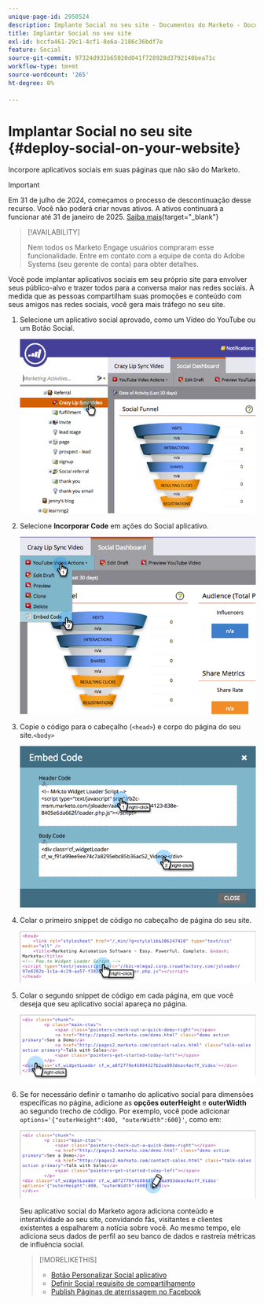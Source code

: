 ```yaml
---
unique-page-id: 2950524
description: Implante Social no seu site - Documentos do Marketo - Documentação do produto
title: Implantar Social no seu site
exl-id: bccfa461-29c1-4cf1-8e6a-2186c36bdf7e
feature: Social
source-git-commit: 97324d932b65020d041f728928d3792140bea71c
workflow-type: tm+mt
source-wordcount: '265'
ht-degree: 0%

---
```


# Implantar Social no seu site {#deploy-social-on-your-website}

Incorpore aplicativos sociais em suas páginas que não são do Marketo.

>[!IMPORTANT]
>
>Em 31 de julho de 2024, começamos o processo de descontinuação desse recurso. Você não poderá criar novas ativos. A ativos continuará a funcionar até 31 de janeiro de 2025. [Saiba mais](https://nation.marketo.com/t5/employee-blogs/marketo-engage-social-features-deprecation/ba-p/351977){target="_blank"}

>[!AVAILABILITY]
>
>Nem todos os Marketo Engage usuários compraram esse funcionalidade. Entre em contato com a equipe de conta do Adobe Systems (seu gerente de conta) para obter detalhes.

Você pode implantar aplicativos sociais em seu próprio site para envolver seus público-alvo e trazer todos para a conversa maior nas redes sociais. À medida que as pessoas compartilham suas promoções e conteúdo com seus amigos nas redes sociais, você gera mais tráfego no seu site.

1. Selecione um aplicativo social aprovado, como um Vídeo do YouTube ou um Botão Social.

   ![](assets/image2015-5-12-11-3a43-3a24.png)

1. Selecione **Incorporar Code** em ações do Social aplicativo.

   ![](assets/image2015-5-12-12-3a59-3a46.png)

1. Copie o código para o cabeçalho (`<head>`) e corpo do página do seu site.`<body>`

   ![](assets/image2015-5-12-13-3a3-3a34.png)

1. Colar o primeiro snippet de código no cabeçalho de página do seu site.

   ![](assets/socialonsite-embedhead.png)

1. Colar o segundo snippet de código em cada página, em que você deseja que seu aplicativo social apareça no página.

   ![](assets/socialonsite-embedwidget.png)

1. Se for necessário definir o tamanho do aplicativo social para dimensões específicas no página, adicione as **opções outerHeight** e **outerWidth** ao segundo trecho de código. Por exemplo, você pode adicionar `options='{"outerHeight":400, "outerWidth":600}'`, como em:

   ![](assets/socialonsite-resizewidget2.png)

   Seu aplicativo social do Marketo agora adiciona conteúdo e interatividade ao seu site, convidando fãs, visitantes e clientes existentes a espalharem a notícia sobre você. Ao mesmo tempo, ele adiciona seus dados de perfil ao seu banco de dados e rastreia métricas de influência social.

   >[!MORELIKETHIS]
   >
   >* [Botão Personalizar Social aplicativo](/help/marketo/product-docs/demand-generation/social/configuring-social-actions/customize-social-app-button.md)
   >* [Definir Social requisito de compartilhamento](/help/marketo/product-docs/demand-generation/social/social-functions/set-social-share-requirement.md)
   >* [Publish Páginas de aterrissagem no Facebook](/help/marketo/product-docs/demand-generation/facebook/publish-landing-pages-to-facebook.md)
